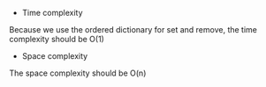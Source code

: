 * Time complexity

Because we use the ordered dictionary for set and remove, the time complexity should be O(1)

* Space complexity

The space complexity should be O(n)
